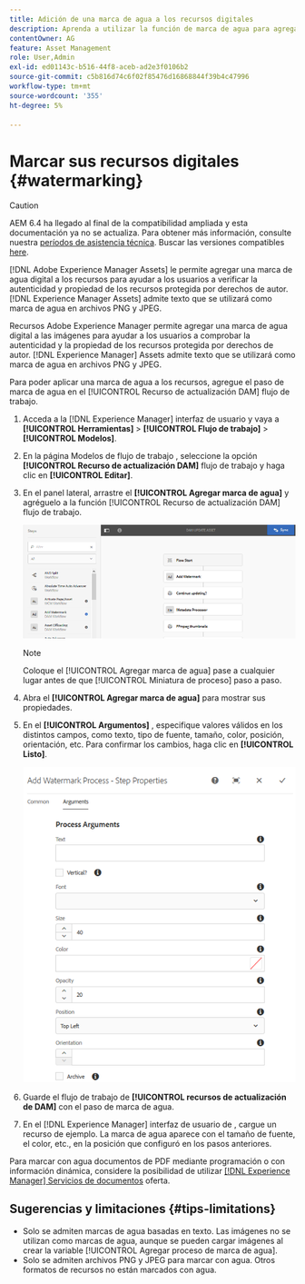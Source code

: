 ```yaml
---
title: Adición de una marca de agua a los recursos digitales
description: Aprenda a utilizar la función de marca de agua para agregar una marca de agua digital a los recursos.
contentOwner: AG
feature: Asset Management
role: User,Admin
exl-id: ed01143c-b516-44f8-aceb-ad2e3f0106b2
source-git-commit: c5b816d74c6f02f85476d16868844f39b4c47996
workflow-type: tm+mt
source-wordcount: '355'
ht-degree: 5%

---
```


# Marcar sus recursos digitales {#watermarking}

>[!CAUTION]
>
>AEM 6.4 ha llegado al final de la compatibilidad ampliada y esta documentación ya no se actualiza. Para obtener más información, consulte nuestra [períodos de asistencia técnica](https://helpx.adobe.com/es/support/programs/eol-matrix.html). Buscar las versiones compatibles [here](https://experienceleague.adobe.com/docs/).

[!DNL Adobe Experience Manager Assets] le permite agregar una marca de agua digital a los recursos para ayudar a los usuarios a verificar la autenticidad y propiedad de los recursos protegida por derechos de autor. [!DNL Experience Manager Assets] admite texto que se utilizará como marca de agua en archivos PNG y JPEG.

Recursos Adobe Experience Manager permite agregar una marca de agua digital a las imágenes para ayudar a los usuarios a comprobar la autenticidad y la propiedad de los recursos protegida por derechos de autor. [!DNL Experience Manager] Assets admite texto que se utilizará como marca de agua en archivos PNG y JPEG.

Para poder aplicar una marca de agua a los recursos, agregue el paso de marca de agua en el [!UICONTROL Recurso de actualización DAM] flujo de trabajo.

1. Acceda a la [!DNL Experience Manager] interfaz de usuario y vaya a **[!UICONTROL Herramientas]** > **[!UICONTROL Flujo de trabajo]** > **[!UICONTROL Modelos]**.
1. En la página Modelos de flujo de trabajo , seleccione la opción **[!UICONTROL Recurso de actualización DAM]** flujo de trabajo y haga clic en **[!UICONTROL Editar]**.

1. En el panel lateral, arrastre el **[!UICONTROL Agregar marca de agua]** y agréguelo a la función [!UICONTROL Recurso de actualización DAM] flujo de trabajo.

   ![Arrastre el paso Agregar marca de agua al flujo de trabajo de recursos de actualización de DAM](assets/add_watermark_step_aem_assets.png)

   >[!NOTE]
   >
   >Coloque el [!UICONTROL Agregar marca de agua] pase a cualquier lugar antes de que [!UICONTROL Miniatura de proceso] paso a paso.

1. Abra el **[!UICONTROL Agregar marca de agua]** para mostrar sus propiedades.
1. En el **[!UICONTROL Argumentos]** , especifique valores válidos en los distintos campos, como texto, tipo de fuente, tamaño, color, posición, orientación, etc. Para confirmar los cambios, haga clic en **[!UICONTROL Listo]**.

   ![Proporcione los argumentos en el paso agregar marca de agua de Assets](assets/arguments_add_watermark_aem_assets.png)

1. Guarde el flujo de trabajo de **[!UICONTROL recursos de actualización de DAM]** con el paso de marca de agua.
1. En el [!DNL Experience Manager] interfaz de usuario de , cargue un recurso de ejemplo. La marca de agua aparece con el tamaño de fuente, el color, etc., en la posición que configuró en los pasos anteriores.

Para marcar con agua documentos de PDF mediante programación o con información dinámica, considere la posibilidad de utilizar [[!DNL Experience Manager] Servicios de documentos](/help/forms/using/overview-aem-document-services.md) oferta.

## Sugerencias y limitaciones {#tips-limitations}

* Solo se admiten marcas de agua basadas en texto. Las imágenes no se utilizan como marcas de agua, aunque se pueden cargar imágenes al crear la variable [!UICONTROL Agregar proceso de marca de agua].
* Solo se admiten archivos PNG y JPEG para marcar con agua. Otros formatos de recursos no están marcados con agua.
